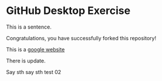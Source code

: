 # GitHub Desktop Exercise

This is a sentence.

Congratulations, you have successfully forked this repository!

This is a [google website](https://www.google.com)

There is update.

Say sth
say sth
test 02
